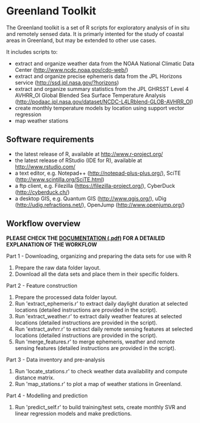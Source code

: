 Greenland Toolkit
=================

The Greenland toolkit is a set of R scripts for exploratory analysis of in situ and remotely sensed data. 
It is primarly intented for the study of coastal areas in Greenland, but may be extended to other use cases.

It includes scripts to:
* extract and organize weather data from the NOAA National Climatic Data Center (http://www.ncdc.noaa.gov/cdo-web/)
* extract and organize precise ephemeris data from the JPL Horizons service (http://ssd.jpl.nasa.gov/?horizons)
* extract and organize summary statistics from the JPL GHRSST Level 4 AVHRR_OI Global Blended Sea Surface Temperature Analysis 
(http://podaac.jpl.nasa.gov/dataset/NCDC-L4LRblend-GLOB-AVHRR_OI)
* create monthly temperature models by location using support vector regression
* map weather stations

Software requirements
----------------------------------------------------------

* the latest release of R, available at http://www.r-project.org/
* the latest release of RStudio (IDE for R), available at http://www.rstudio.com/
* a text editor, e.g. Notepad++ (http://notepad-plus-plus.org/), SciTE (http://www.scintilla.org/SciTE.html)
* a ftp client, e.g. Filezilla (https://filezilla-project.org/), CyberDuck (http://cyberduck.ch/)
* a desktop GIS, e.g. Quantum GIS (http://www.qgis.org/), uDig (http://udig.refractions.net/), OpenJump (http://www.openjump.org/)

Workflow overview
----------------------------------------------------------

**PLEASE CHECK THE [DOCUMENTATION (.pdf)](https://github.com/mparkan/greenland_toolkit/blob/master/greenland_readme.pdf) FOR A DETAILED EXPLANATION OF THE WORKFLOW** 

Part 1 - Downloading, organizing and preparing the data sets for use with R

1. Prepare the raw data folder layout.
2. Download all the data sets and place them in their specific folders.

Part 2 - Feature construction

1. Prepare the processed data folder layout.
2. Run 'extract_ephemeris.r' to extract daily daylight duration at selected locations (detailed instructions are provided in the script).
3. Run 'extract_weather.r' to extract daily weather features at selected locations (detailed instructions are provided in the script). 
4. Run 'extract_avhrr.r' to extract daily remote sensing features at selected locations (detailed instructions are provided in the script). 
5. Run 'merge_features.r' to merge ephemeris, weather and remote sensing features (detailed instructions are provided in the script).
   
Part 3 - Data inventory and pre-analysis
   
1. Run 'locate_stations.r' to check weather data availability and compute distance matrix.
2. Run 'map_stations.r' to plot a map of weather stations in Greenland.


Part 4 - Modelling and prediction

1. Run 'predict_self.r' to build training/test sets, create monthly SVR and linear regression models and make predictions. 
